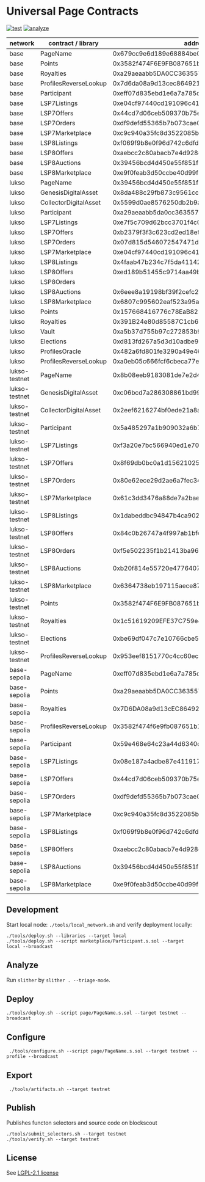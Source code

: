 # Universal Page Contracts

[![test](https://github.com/Universal-Page/contracts/actions/workflows/test.yml/badge.svg)](https://github.com/Universal-Page/contracts/actions/workflows/test.yml)
[![analyze](https://github.com/Universal-Page/contracts/actions/workflows/analyze.yaml/badge.svg)](https://github.com/Universal-Page/contracts/actions/workflows/analyze.yaml)

| network | contract / library    | address                                    |
| ------- | --------------------- | ------------------------------------------ |
| base | PageName              | 0x679cc9e6d189e68884be00f18c5f77ff08988c97 |
| base | Points                | 0x3582f474F6E9FB087651b135d6224500A89e6f44 |
| base | Royalties             | 0xa29aeaabb5DA0CC3635576933a66c1B714f058C1 |
| base | ProfilesReverseLookup | 0x7d6da08a9d13cec8649215f8bbd9dca101c22659 |
| base | Participant           | 0xeff07d835ebd1e6a7a785d00d4c701220aa6aea8 |
| base | LSP7Listings          | 0xe04cf97440cd191096c4103f9c48abd96184fb8d |
| base | LSP7Offers            | 0x44cd7d06ceb509370b75e426ea3c12824a665e36 |
| base | LSP7Orders            | 0xdf9defd55365b7b073cae009cf53dd830902c5a7 |
| base | LSP7Marketplace       | 0xc9c940a35fc8d3522085b991ce3e1a920354f19a |
| base | LSP8Listings          | 0xf069f9b8e0f96d742c6dfd3d78b0e382f3411207 |
| base | LSP8Offers            | 0xaebcc2c80abacb7e4d928d4c0a52c7bbeba4c4be |
| base | LSP8Auctions          | 0x39456bcd4d450e55f851f97c30df828a4e1f6c66 |
| base | LSP8Marketplace       | 0xe9f0feab3d50ccbe40d99f669fe1e89172908cdf |
| lukso | PageName              | 0x39456bcd4d450e55f851f97c30df828a4e1f6c66 |
| lukso | GenesisDigitalAsset   | 0x8da488c29fb873c9561ccf5ff44dda6c1deddc37 |
| lukso | CollectorDigitalAsset | 0x5599d0ae8576250db2b9a9975fd3db1f6399b4fd |
| lukso | Participant           | 0xa29aeaabb5da0cc3635576933a66c1b714f058c1 |
| lukso | LSP7Listings          | 0xe7f5c709d62bcc3701f4c0cb871eb77e301283b5 |
| lukso | LSP7Offers            | 0xb2379f3f3c623cd2ed18e97e407cdda8fe6c6da6 |
| lukso | LSP7Orders            | 0x07d815d546072547471d9cde244367d274268b35 |
| lukso | LSP7Marketplace       | 0xe04cf97440cd191096c4103f9c48abd96184fb8d |
| lukso | LSP8Listings          | 0x4faab47b234c7f5da411429ee86cb15cb0754354 |
| lukso | LSP8Offers            | 0xed189b51455c9714aa49b0c55529469c512b10b6 |
| lukso | LSP8Orders            | |
| lukso | LSP8Auctions          | 0x6eee8a19198bf39f2cefc24713acbdcc3c016dec |
| lukso | LSP8Marketplace       | 0x6807c995602eaf523a95a6b97acc4da0d3894655 |
| lukso | Points                | 0x157668416776c78EaB825D0d3969d75DC7dD7C0D |
| lukso | Royalties             | 0x391B24e80d85587C1cb698f0cD7Dfb7191D6875F |
| lukso | Vault                 | 0xa5b37d755b97c272853b9726c905414706a0553a |
| lukso | Elections             | 0xd813fd267a5d3d10adbe9d22ba6dc7fda2ddf517 |
| lukso | ProfilesOracle        | 0x482a6fd801fe3290a49e465c168ad9f8772b8d7e |
| lukso | ProfilesReverseLookup | 0xa0eb05c666fcf6cbeca77e14ec43cb5d5a852601 |
| lukso-testnet | PageName              | 0x8b08eeb9183081de7e2d4ae49fad4afb56e31ab4 |
| lukso-testnet | GenesisDigitalAsset   | 0xc06bcd7a286308861bd99da220acbc8901949fbd |
| lukso-testnet | CollectorDigitalAsset | 0x2eef6216274bf0ede21a8a55cbb5b896bb82ac8b |
| lukso-testnet | Participant           | 0x5a485297a1b909032a6b7000354f3322047028ee |
| lukso-testnet | LSP7Listings          | 0xf3a20e7bc566940ed1e707c6d7d05497cf6527f1 |
| lukso-testnet | LSP7Offers            | 0x8f69db0bc0a1d156210259a154b73b7aa63f4631 |
| lukso-testnet | LSP7Orders            | 0x80e62ece29d2ae6a7fec34db5a9cefe4e34f40a9 |
| lukso-testnet | LSP7Marketplace       | 0x61c3dd3476a88de7a2bae7e2bc55889185faea1e |
| lukso-testnet | LSP8Listings          | 0x1dabeddbc94847b4ca9027073e545f67917a84f6 |
| lukso-testnet | LSP8Offers            | 0x84c0b26747a4f997ab1bfe5110a9579de2c0aeaf |
| lukso-testnet | LSP8Orders            | 0xf5e502235f1b21413ba96e8afb92004b7ac5b1f2 |
| lukso-testnet | LSP8Auctions          | 0xb20f814e55720e477640717bfbc139cf663e1ab4 |
| lukso-testnet | LSP8Marketplace       | 0x6364738eb197115aece87591dff51d554535d1f8 |
| lukso-testnet | Points                | 0x3582f474F6E9FB087651b135d6224500A89e6f44 |
| lukso-testnet | Royalties             | 0x1c51619209EFE37C759e4a9Ca91F1e68A96E19E3 |
| lukso-testnet | Elections             | 0xbe69df047c7e10766cbe5e8bd2fac3dc18a9b745 |
| lukso-testnet | ProfilesReverseLookup | 0x953eef8151770c4cc60ec27468acee85eb8d81f8 |
| base-sepolia | PageName              | 0xeff07d835ebd1e6a7a785d00d4c701220aa6aea8 |
| base-sepolia | Points                | 0xa29aeaabb5DA0CC3635576933a66c1B714f058C1 |
| base-sepolia | Royalties             | 0x7D6DA08a9d13cEC8649215F8bbD9dcA101c22659 |
| base-sepolia | ProfilesReverseLookup | 0x3582f474f6e9fb087651b135d6224500a89e6f44 |
| base-sepolia | Participant           | 0x59e468e64c23a44d6340cb2da6a701e9a8dcdc2b |
| base-sepolia | LSP7Listings          | 0x08e187a4adbe87e411917e0abe6d283461ca96c0 |
| base-sepolia | LSP7Offers            | 0x44cd7d06ceb509370b75e426ea3c12824a665e36 |
| base-sepolia | LSP7Orders            | 0xdf9defd55365b7b073cae009cf53dd830902c5a7 |
| base-sepolia | LSP7Marketplace       | 0xc9c940a35fc8d3522085b991ce3e1a920354f19a |
| base-sepolia | LSP8Listings          | 0xf069f9b8e0f96d742c6dfd3d78b0e382f3411207 |
| base-sepolia | LSP8Offers            | 0xaebcc2c80abacb7e4d928d4c0a52c7bbeba4c4be |
| base-sepolia | LSP8Auctions          | 0x39456bcd4d450e55f851f97c30df828a4e1f6c66 |
| base-sepolia | LSP8Marketplace       | 0xe9f0feab3d50ccbe40d99f669fe1e89172908cdf |

## Development

Start local node: `./tools/local_network.sh` and verify deployment locally:

```
./tools/deploy.sh --libraries --target local
./tools/deploy.sh --script marketplace/Participant.s.sol --target local --broadcast
```

## Analyze

Run `slither` by `slither . --triage-mode`.

## Deploy

```
./tools/deploy.sh --script page/PageName.s.sol --target testnet --broadcast
```

## Configure

```
 ./tools/configure.sh --script page/PageName.s.sol --target testnet --profile --broadcast
```

## Export

```
 ./tools/artifacts.sh --target testnet
```

## Publish

Publishes functon selectors and source code on blockscout

```
./tools/submit_selectors.sh --target testnet
./tools/verify.sh --target testnet
```

## License

See [LGPL-2.1 license](LICENSE)
